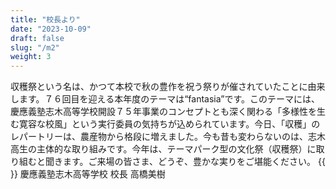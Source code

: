 ```yaml
---
title: "校長より"
date: "2023-10-09"
draft: false
slug: "/m2"
weight: 3
---
```

収穫祭という名は、かつて本校で秋の豊作を祝う祭りが催されていたことに由来します。７６回目を迎える本年度のテーマは“fantasia”です。このテーマには、慶應義塾志木高等学校開設７５年事業のコンセプトとも深く関わる「多様性を生む寛容な校風」という実行委員の気持ちが込められています。今日、「収穫」のレパートリーは、農産物から格段に増えました。今も昔も変わらないのは、志木高生の主体的な取り組みです。今年は、テーマパーク型の文化祭（収穫祭）に取り組むと聞きます。ご来場の皆さま、どうぞ、豊かな実りをご堪能ください。
                    {{<br>}}
                    慶應義塾志木高等学校 校長 高橋美樹
